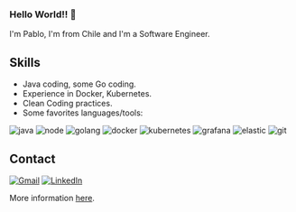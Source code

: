 ### Hello World!! 👋

I'm Pablo, I'm from Chile and I'm a Software Engineer.

## Skills

* Java coding, some Go coding.
* Experience in Docker, Kubernetes.
* Clean Coding practices.
* Some favorites languages/tools:

![java]
![node]
![golang]
![docker]
![kubernetes]
![grafana]
![elastic]
![git]

## Contact

[![Gmail][gmail]][gmail-url]
[![LinkedIn][linkedin-shield]][linkedin-url]



More information [here](https://pablosilvab.github.io/).

<!-- MARKDOWN LINKS & IMAGES -->
[stats-1]: https://github-readme-stats.vercel.app/api/top-langs/?username=pablosilvab&theme=blue-green
[gmail]: https://img.shields.io/badge/Gmail-D14836?style=for-the-badge&logo=gmail&logoColor=white
[gmail-url]: mailto:pablonicolassilvabravo@gmail.com
[linkedin-shield]: https://img.shields.io/badge/-LinkedIn-black.svg?style=for-the-badge&logo=linkedin&colorB=blue
[linkedin-url]: https://linkedin.com/in/pablosilvab

[java]: https://img.shields.io/badge/Java-ED8B00?style=for-the-badge&logo=java&logoColor=white
[golang]: https://img.shields.io/badge/Go-00ADD8?style=for-the-badge&logo=go&logoColor=white
[node]: https://img.shields.io/badge/Node.js-43853D?style=for-the-badge&logo=node.js&logoColor=white
[docker]: https://img.shields.io/badge/docker-%230db7ed.svg?style=for-the-badge&logo=docker&logoColor=white
[kubernetes]: https://img.shields.io/badge/kubernetes-%23326ce5.svg?style=for-the-badge&logo=kubernetes&logoColor=white
[grafana]: https://img.shields.io/badge/grafana-%23F46800.svg?style=for-the-badge&logo=grafana&logoColor=white
[elastic]:https://img.shields.io/badge/-ElasticSearch-005571?style=for-the-badge&logo=elasticsearch
[git]: https://img.shields.io/badge/GIT-E44C30?style=for-the-badge&logo=git&logoColor=white




